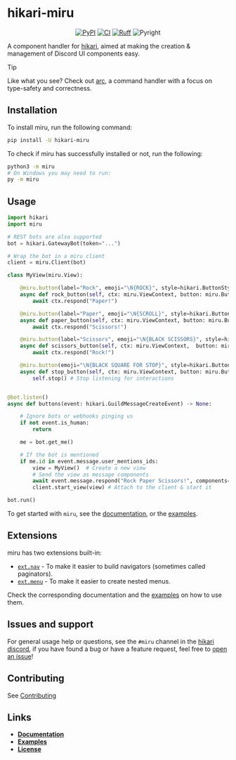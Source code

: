 # hikari-miru

<div align="center">

[![PyPI](https://img.shields.io/pypi/v/hikari-miru)](https://pypi.org/project/hikari-miru)
[![CI](https://github.com/hypergonial/hikari-miru/actions/workflows/ci.yml/badge.svg)](https://github.com/hypergonial/hikari-miru/actions/workflows/ci.yml)
[![Ruff](https://img.shields.io/endpoint?url=https://raw.githubusercontent.com/charliermarsh/ruff/main/assets/badge/v1.json)](https://github.com/charliermarsh/ruff)
![Pyright](https://badgen.net/badge/Pyright/strict/2A6DB2)

</div>

A component handler for [hikari](https://github.com/hikari-py/hikari), aimed at making the creation & management of Discord UI components easy.

> [!TIP]
> Like what you see? Check out [arc](https://arc.hypergonial.com), a command handler with a focus on type-safety and correctness.

## Installation

To install miru, run the following command:

```sh
pip install -U hikari-miru
```

To check if miru has successfully installed or not, run the following:

```sh
python3 -m miru
# On Windows you may need to run:
py -m miru
```

## Usage

```py
import hikari
import miru

# REST bots are also supported
bot = hikari.GatewayBot(token="...")

# Wrap the bot in a miru client
client = miru.Client(bot)

class MyView(miru.View):

    @miru.button(label="Rock", emoji="\N{ROCK}", style=hikari.ButtonStyle.PRIMARY)
    async def rock_button(self, ctx: miru.ViewContext, button: miru.Button) -> None:
        await ctx.respond("Paper!")

    @miru.button(label="Paper", emoji="\N{SCROLL}", style=hikari.ButtonStyle.PRIMARY)
    async def paper_button(self, ctx: miru.ViewContext, button: miru.Button) -> None:
        await ctx.respond("Scissors!")

    @miru.button(label="Scissors", emoji="\N{BLACK SCISSORS}", style=hikari.ButtonStyle.PRIMARY)
    async def scissors_button(self, ctx: miru.ViewContext,  button: miru.Button) -> None:
        await ctx.respond("Rock!")

    @miru.button(emoji="\N{BLACK SQUARE FOR STOP}", style=hikari.ButtonStyle.DANGER, row=1)
    async def stop_button(self, ctx: miru.ViewContext, button: miru.Button) -> None:
        self.stop() # Stop listening for interactions


@bot.listen()
async def buttons(event: hikari.GuildMessageCreateEvent) -> None:

    # Ignore bots or webhooks pinging us
    if not event.is_human:
        return

    me = bot.get_me()

    # If the bot is mentioned
    if me.id in event.message.user_mentions_ids:
        view = MyView()  # Create a new view
        # Send the view as message components
        await event.message.respond("Rock Paper Scissors!", components=view)
        client.start_view(view) # Attach to the client & start it

bot.run()
```

To get started with `miru`, see the [documentation](https://miru.hypergonial.com), or the [examples](https://github.com/hypergonial/hikari-miru/tree/main/examples).

## Extensions

miru has two extensions built-in:

- [`ext.nav`](https://miru.hypergonial.com/guides/navigators/) - To make it easier to build navigators (sometimes called paginators).
- [`ext.menu`](https://miru.hypergonial.com/guides/menus/) - To make it easier to create nested menus.

Check the corresponding documentation and the [examples](https://github.com/hypergonial/hikari-miru/tree/main/examples) on how to use them.

## Issues and support

For general usage help or questions, see the `#miru` channel in the [hikari discord](https://discord.gg/hikari), if you have found a bug or have a feature request, feel free to [open an issue](https://github.com/hypergonial/hikari-miru/issues/new)!

## Contributing

See [Contributing](./CONTRIBUTING.md)

## Links

- [**Documentation**](https://miru.hypergonial.com)
- [**Examples**](https://github.com/hypergonial/hikari-miru/tree/main/examples)
- [**License**](https://github.com/hypergonial/hikari-miru/blob/main/LICENSE)
